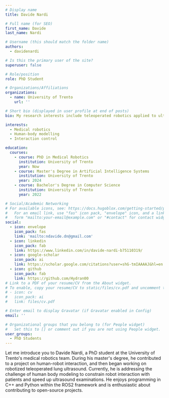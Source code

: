 ```yaml
---
# Display name
title: Davide Nardi

# Full name (for SEO)
first_name: Davide
last_name: Nardi

# Username (this should match the folder name)
authors:
  - davidenardi

# Is this the primary user of the site?
superuser: false

# Role/position
role: PhD Student

# Organizations/Affiliations
organizations:
  - name: University of Trento
    url: ''

# Short bio (displayed in user profile at end of posts)
bio: My research interests include teleoperated robotics applied to ultrasound.

interests:
  - Medical robotics
  - Human-body modelling
  - Interaction control

education:
  courses:
    - course: PhD in Medical Robotics
      institution: University of Trento
      year: Now
    - course: Master's Degree in Artificial Intelligence Systems
      institution: University of Trento
      year: 2024
    - course: Bachelor's Degree in Computer Science
      institution: University of Trento
      year: 2022

# Social/Academic Networking
# For available icons, see: https://docs.hugoblox.com/getting-started/page-builder/#icons
#   For an email link, use "fas" icon pack, "envelope" icon, and a link in the
#   form "mailto:your-email@example.com" or "#contact" for contact widget.
social:
  - icon: envelope
    icon_pack: fas
    link: 'mailto:ndavide.dn@gmail.com'
  - icon: linkedin
    icon_pack: fab
    link: https://www.linkedin.com/in/davide-nardi-b75110319/
  - icon: google-scholar
    icon_pack: ai
    link: https://scholar.google.com/citations?user=shG-tmIAAAAJ&hl=en
  - icon: github
    icon_pack: fab
    link: https://github.com/Hydran00
# Link to a PDF of your resume/CV from the About widget.
# To enable, copy your resume/CV to static/files/cv.pdf and uncomment the lines below.
# - icon: cv
#   icon_pack: ai
#   link: files/cv.pdf

# Enter email to display Gravatar (if Gravatar enabled in Config)
email: ''

# Organizational groups that you belong to (for People widget)
#   Set this to [] or comment out if you are not using People widget.
user_groups:
  - PhD Students
---
```


Let me introduce you to Davide Nardi, a PhD student at the University of Trento's medical robotics team. During his master's degree, he contributed to a project on human-robot interaction, and then began working on robotized teleoperated lung ultrasound. Currently, he is addressing the challenge of human body modeling to constrain robot interaction with patients and speed up ultrasound examinations. He enjoys programming in C++ and Python within the ROS2 framework and is enthusiastic about contributing to open-source projects.